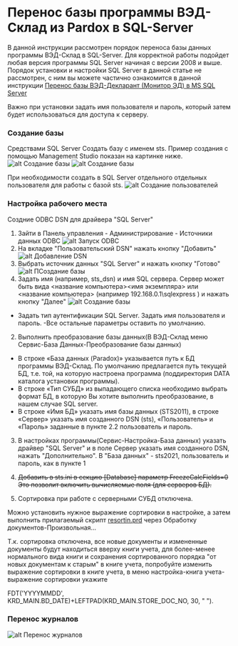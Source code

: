 # Перенос базы программы ВЭД-Склад из Pardox в SQL-Server

В данной инструкции рассмотрен порядок переноса базы данных программы ВЭД-Склад в SQL-Server. Для корректной работы подойдет любая версия программы SQL Server начиная с версии 2008 и выше. Порядок установки и настройки SQL Server в данной статье не рассмотрен, с ним вы можете частично ознакомится в данной инструкции  [Перенос базы ВЭД-Декларант (Монитор ЭД) в MS SQL Server](https://ed2inteh.ru/support/manual/sql-server-migrate/)

Важно при установки задать имя пользователя и пароль, который затем будет использоваться для доступа к серверу. 

### Создание базы

Средствами SQL Server Создать базу с именем sts. Пример создания с помощью Management Studio показан на картинке ниже.
![alt Создание базы](pict1.png)
![alt Создание базы](pict2.png)

При необходимости создать в SQL Server отдельного отдельных пользователя для работы с базой sts.
![alt Создание пользователей](pict3.png)

### Настройка рабочего места 
Создние ODBC DSN для драйвера "SQL Server"
1. Зайти в Панель управления - Администрирование - Источники данных ODBC 
![alt Запуск ODBC](pict4.png)
2. На вкладке "Пользовательский DSN" нажать кнопку "Добавить" 
![alt Добавление DSN](pict5.png)
3. Выбрать источник данных "SQL Server" и нажать кнопку "Готово"
![alt ПСоздание базы](pict5.png)
4. Задать имя (например, sts_dsn) и имя SQL сервера. Сервер может быть вида  <название компьютера>\<имя экземпляра> или <название компьютера>   (например 192.168.0.1\sqlexpress ) и нажать кнопку "Далее"
![alt Создание базы](pict6.png)

- Задать тип аутентификации SQL Server. Задать имя пользователя и пароль.
-Все остальные параметры оставить по умолчанию.

2. Выполнить преобразование базы данных(В ВЭД-Склад меню Сервис-База Данных-Преобразование базы данных)

  - В строке «База данных (Paradox)» указывается путь к БД программы ВЭД-Склад. По умолчанию предлагается путь текущей БД, т.е. той, на которую настроена программа (поддиректория DATA каталога установки программы).
  - В строке «Тип СУБД» из выпадающего списка необходимо выбрать формат БД, в которую Вы хотите выполнить преобразование, в нашем случае SQL server.
  - В строке «Имя БД» указать имя базы данных (STS2011), в строке «Сервер» указать имя  созданного DSN (sts), «Пользователь» и «Пароль» заданные в пункте 2.2 пользователь и пароль.

3. В настройках программы(Сервис-Настройка-База данных) указать драйвер "SQL Server" и в поле Сервер указать имя созданного DSN, нажать "Дополнительно". В "База данных" - sts2021, пользователь и пароль, как в пункте 1

5. ~~Добавить в sts.ini в секцию [Database] параметр FreezeCalcFields=0~~
~~Это позволит включить вычисляемые поля (для серверов БД).~~

6. Сортировка при работе с серверными СУБД отключена.

Можно установить нужное выражение сортировки в настройке, а затем выполнить прилагаемый скрипт [resortin.prd](resortin.prd) через Обработку документов-Произвольная...

Т.к. сортировка отключена, все новые документы и измененные документы будут находиться вверху книги учета, для более-менее нормального вида книги и сохранения сортированного порядка "от новых документам к старым" в книге учета, попробуйте изменить выражение сортировки в книге учета, в меню настройка-книга учета-выражение сортировки укажите

FDT('YYYYMMDD', KRD_MAIN.BD_DATE)+LEFTPAD(KRD_MAIN.STORE_DOC_NO, 30, " ").

### Перенос журналов

 ![alt Перенос журналов](jr.png)